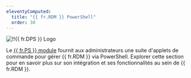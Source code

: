 ```yaml
---
eleventyComputed:
  title: "{{ fr.RDM }} PowerShell"
  order: 30
---
```

![!!{{ fr.DPS }} Logo](https://cdnweb.devolutions.net/images/projects/devolutions-powershell/logos/devolutions-powershell-color-shadow.svg)

Le [{{ fr.PS }} module](https://www.powershellgallery.com/packages/Devolutions.PowerShell/) fournit aux administrateurs une suite d'applets de commande pour gérer {{ fr.RDM }} via PowerShell. Explorer cette section pour en savoir plus sur son intégration et ses fonctionnalités au sein de {{ fr.RDM }}.

